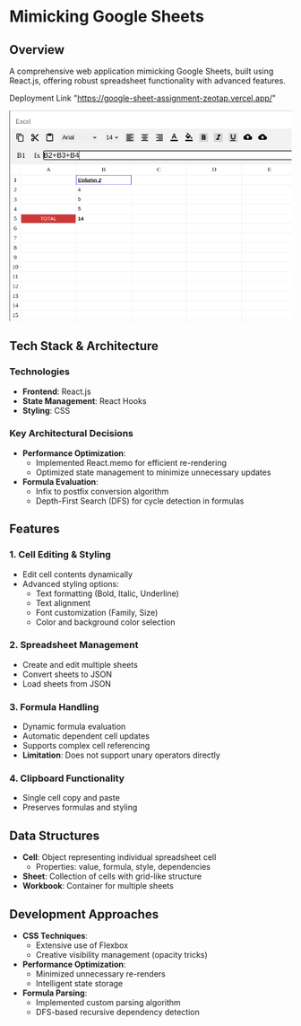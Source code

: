 #  Mimicking Google Sheets 

## Overview
A comprehensive web application mimicking Google Sheets, built using React.js, offering robust spreadsheet functionality with advanced features.

Deployment Link "https://google-sheet-assignment-zeotap.vercel.app/"

![Application Screenshot](./public/demo.png)

##  Tech Stack & Architecture

### Technologies
- **Frontend**: React.js
- **State Management**: React Hooks
- **Styling**: CSS

### Key Architectural Decisions
- **Performance Optimization**: 
  - Implemented React.memo for efficient re-rendering
  - Optimized state management to minimize unnecessary updates
- **Formula Evaluation**:
  - Infix to postfix conversion algorithm
  - Depth-First Search (DFS) for cycle detection in formulas

## Features

### 1. Cell Editing & Styling
- Edit cell contents dynamically
- Advanced styling options:
  - Text formatting (Bold, Italic, Underline)
  - Text alignment
  - Font customization (Family, Size)
  - Color and background color selection

### 2. Spreadsheet Management
- Create and edit multiple sheets
- Convert sheets to JSON
- Load sheets from JSON

### 3. Formula Handling
- Dynamic formula evaluation
- Automatic dependent cell updates
- Supports complex cell referencing
- **Limitation**: Does not support unary operators directly

### 4. Clipboard Functionality
- Single cell copy and paste
- Preserves formulas and styling

## Data Structures
- **Cell**: Object representing individual spreadsheet cell
  - Properties: value, formula, style, dependencies
- **Sheet**: Collection of cells with grid-like structure
- **Workbook**: Container for multiple sheets

## Development Approaches
- **CSS Techniques**:
  - Extensive use of Flexbox
  - Creative visibility management (opacity tricks)
- **Performance Optimization**:
  - Minimized unnecessary re-renders
  - Intelligent state storage
- **Formula Parsing**:
  - Implemented custom parsing algorithm
  - DFS-based recursive dependency detection


